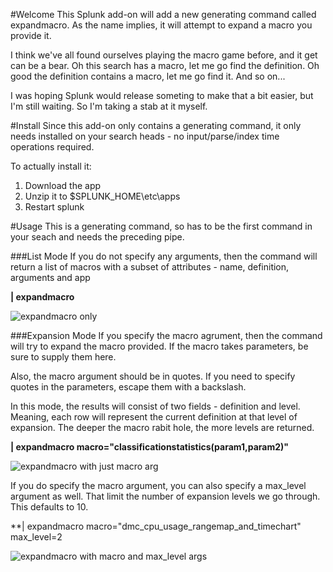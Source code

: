 #Welcome
This Splunk add-on will add a new generating command called expandmacro.  As the name implies, it will attempt to expand a macro you provide it.

I think we've all found ourselves playing the macro game before, and it get can be a bear.  Oh this search has a macro, let me go find the definition.  Oh good the definition contains a macro, let me go find it.  And so on...

I was hoping Splunk would release someting to make that a bit easier, but I'm still waiting.  So I'm taking a stab at it myself.

#Install
Since this add-on only contains a generating command, it only needs installed on your search heads - no input/parse/index time operations required.  

To actually install it:

1. Download the app
2. Unzip it to $SPLUNK_HOME\etc\apps
3. Restart splunk

#Usage
This is a generating command, so has to be the first command in your seach and needs the preceding pipe.

###List Mode
If you do not specify any arguments, then the command will return a list of macros with a subset of attributes - name, definition, arguments and app

**| expandmacro**

![expandmacro only](../Images/expandmacro_no_params.png?raw=true)

###Expansion Mode
If you specify the macro agrument, then the command will try to expand the macro provided.  If the macro takes parameters, be sure to supply them here. 

Also, the macro argument should be in quotes.  If you need to specify quotes in the parameters, escape them with a backslash.

In this mode, the results will consist of two fields - definition and level.  Meaning, each row will represent the current definition at that level of expansion.  The deeper the macro rabit hole, the more levels are returned.

**| expandmacro macro="classificationstatistics(param1,param2)"**

![expandmacro with just macro arg](../Images/expandmacro_macro_only.png?raw=true)

If you do specify the macro argument, you can also specify a max_level argument as well.  That limit the number of expansion levels we go through.  This defaults to 10.

**| expandmacro macro="dmc_cpu_usage_rangemap_and_timechart" max_level=2

![expandmacro with macro and max_level args](../Images/expandmacro_macro_and_level.png?raw=true)
